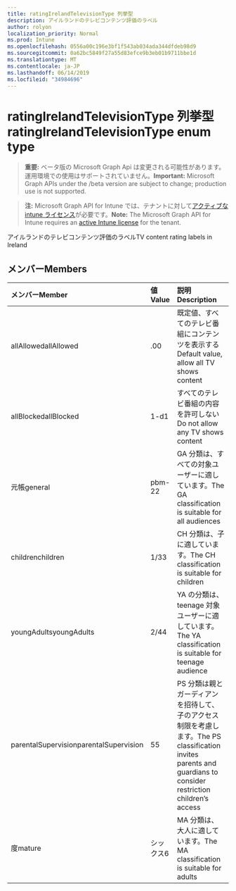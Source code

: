 ```yaml
---
title: ratingIrelandTelevisionType 列挙型
description: アイルランドのテレビコンテンツ評価のラベル
author: rolyon
localization_priority: Normal
ms.prod: Intune
ms.openlocfilehash: 0556a00c196e3bf1f543ab034ada344dfdeb98d9
ms.sourcegitcommit: 0a62bc5849f27a55d83efce9b3eb01b9711bbe1d
ms.translationtype: MT
ms.contentlocale: ja-JP
ms.lasthandoff: 06/14/2019
ms.locfileid: "34984696"
---
```

# <a name="ratingirelandtelevisiontype-enum-type"></a><span data-ttu-id="e26d5-103">ratingIrelandTelevisionType 列挙型</span><span class="sxs-lookup"><span data-stu-id="e26d5-103">ratingIrelandTelevisionType enum type</span></span>

> <span data-ttu-id="e26d5-104">**重要:** ベータ版の Microsoft Graph Api は変更される可能性があります。運用環境での使用はサポートされていません。</span><span class="sxs-lookup"><span data-stu-id="e26d5-104">**Important:** Microsoft Graph APIs under the /beta version are subject to change; production use is not supported.</span></span>

> <span data-ttu-id="e26d5-105">**注:** Microsoft Graph API for Intune では、テナントに対して[アクティブな intune ライセンス](https://go.microsoft.com/fwlink/?linkid=839381)が必要です。</span><span class="sxs-lookup"><span data-stu-id="e26d5-105">**Note:** The Microsoft Graph API for Intune requires an [active Intune license](https://go.microsoft.com/fwlink/?linkid=839381) for the tenant.</span></span>

<span data-ttu-id="e26d5-106">アイルランドのテレビコンテンツ評価のラベル</span><span class="sxs-lookup"><span data-stu-id="e26d5-106">TV content rating labels in Ireland</span></span>

## <a name="members"></a><span data-ttu-id="e26d5-107">メンバー</span><span class="sxs-lookup"><span data-stu-id="e26d5-107">Members</span></span>
|<span data-ttu-id="e26d5-108">メンバー</span><span class="sxs-lookup"><span data-stu-id="e26d5-108">Member</span></span>|<span data-ttu-id="e26d5-109">値</span><span class="sxs-lookup"><span data-stu-id="e26d5-109">Value</span></span>|<span data-ttu-id="e26d5-110">説明</span><span class="sxs-lookup"><span data-stu-id="e26d5-110">Description</span></span>|
|:---|:---|:---|
|<span data-ttu-id="e26d5-111">allAllowed</span><span class="sxs-lookup"><span data-stu-id="e26d5-111">allAllowed</span></span>|<span data-ttu-id="e26d5-112">.0</span><span class="sxs-lookup"><span data-stu-id="e26d5-112">0</span></span>|<span data-ttu-id="e26d5-113">既定値、すべてのテレビ番組にコンテンツを表示する</span><span class="sxs-lookup"><span data-stu-id="e26d5-113">Default value, allow all TV shows content</span></span>|
|<span data-ttu-id="e26d5-114">allBlocked</span><span class="sxs-lookup"><span data-stu-id="e26d5-114">allBlocked</span></span>|<span data-ttu-id="e26d5-115">1-d</span><span class="sxs-lookup"><span data-stu-id="e26d5-115">1</span></span>|<span data-ttu-id="e26d5-116">すべてのテレビ番組の内容を許可しない</span><span class="sxs-lookup"><span data-stu-id="e26d5-116">Do not allow any TV shows content</span></span>|
|<span data-ttu-id="e26d5-117">元帳</span><span class="sxs-lookup"><span data-stu-id="e26d5-117">general</span></span>|<span data-ttu-id="e26d5-118">pbm-2</span><span class="sxs-lookup"><span data-stu-id="e26d5-118">2</span></span>|<span data-ttu-id="e26d5-119">GA 分類は、すべての対象ユーザーに適しています。</span><span class="sxs-lookup"><span data-stu-id="e26d5-119">The GA classification is suitable for all audiences</span></span>|
|<span data-ttu-id="e26d5-120">children</span><span class="sxs-lookup"><span data-stu-id="e26d5-120">children</span></span>|<span data-ttu-id="e26d5-121">1/3</span><span class="sxs-lookup"><span data-stu-id="e26d5-121">3</span></span>|<span data-ttu-id="e26d5-122">CH 分類は、子に適しています。</span><span class="sxs-lookup"><span data-stu-id="e26d5-122">The CH classification is suitable for children</span></span>|
|<span data-ttu-id="e26d5-123">youngAdults</span><span class="sxs-lookup"><span data-stu-id="e26d5-123">youngAdults</span></span>|<span data-ttu-id="e26d5-124">2/4</span><span class="sxs-lookup"><span data-stu-id="e26d5-124">4</span></span>|<span data-ttu-id="e26d5-125">YA の分類は、teenage 対象ユーザーに適しています。</span><span class="sxs-lookup"><span data-stu-id="e26d5-125">The YA classification is suitable for teenage audience</span></span>|
|<span data-ttu-id="e26d5-126">parentalSupervision</span><span class="sxs-lookup"><span data-stu-id="e26d5-126">parentalSupervision</span></span>|<span data-ttu-id="e26d5-127">5</span><span class="sxs-lookup"><span data-stu-id="e26d5-127">5</span></span>|<span data-ttu-id="e26d5-128">PS 分類は親とガーディアンを招待して、子のアクセス制限を考慮します。</span><span class="sxs-lookup"><span data-stu-id="e26d5-128">The PS classification invites parents and guardians to consider restriction children’s access</span></span>|
|<span data-ttu-id="e26d5-129">度</span><span class="sxs-lookup"><span data-stu-id="e26d5-129">mature</span></span>|<span data-ttu-id="e26d5-130">シックス</span><span class="sxs-lookup"><span data-stu-id="e26d5-130">6</span></span>|<span data-ttu-id="e26d5-131">MA 分類は、大人に適しています。</span><span class="sxs-lookup"><span data-stu-id="e26d5-131">The MA classification is suitable for adults</span></span>|





